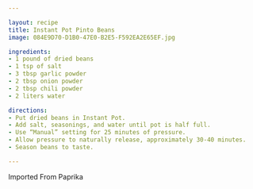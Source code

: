 ```yaml
---

layout: recipe
title: Instant Pot Pinto Beans
image: 084E9D70-D1B0-47E0-B2E5-F592EA2E65EF.jpg

ingredients:
- 1 pound of dried beans
- 1 tsp of salt
- 3 tbsp garlic powder
- 2 tbsp onion powder
- 2 tbsp chili powder
- 2 liters water

directions:
- Put dried beans in Instant Pot.
- Add salt, seasonings, and water until pot is half full.
- Use “Manual” setting for 25 minutes of pressure.
- Allow pressure to naturally release, approximately 30-40 minutes.
- Season beans to taste.

---
```

Imported From Paprika